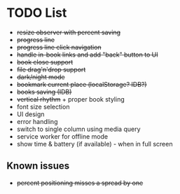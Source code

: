 # TODO List

* ~~resize observer with percent saving~~
* ~~progress line~~
* ~~progress line click navigation~~
* ~~handle in-book links and add "back" button to UI~~
* ~~book close support~~
* ~~file drag'n'drop support~~
* ~~dark/night mode~~
* ~~bookmark current place (localStorage? IDB?)~~
* ~~books saving (IDB)~~
* ~~vertical rhythm~~ + proper book styling
* font size selection
* UI design
* error handling
* switch to single column using media query
* service worker for offline mode
* show time & battery (if available) - when in full screen

## Known issues
* ~~percent positioning misses a spread by one~~
